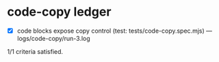 # code-copy ledger

- [x] code blocks expose copy control (test: tests/code-copy.spec.mjs) — logs/code-copy/run-3.log

1/1 criteria satisfied.
